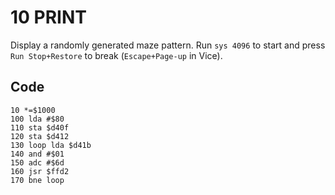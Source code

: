 
# 10 PRINT

Display a randomly generated maze pattern. Run `sys 4096` to start and press `Run Stop+Restore` to break (`Escape+Page-up` in Vice).

## Code

    10 *=$1000
    100 lda #$80
    110 sta $d40f
    120 sta $d412
    130 loop lda $d41b
    140 and #$01
    150 adc #$6d
    160 jsr $ffd2
    170 bne loop
